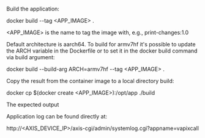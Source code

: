 Build the application: 

docker build --tag <APP_IMAGE> .

<APP_IMAGE> is the name to tag the image with, e.g., print-changes:1.0

Default architecture is aarch64. To build for armv7hf it's possible to update the ARCH variable in the Dockerfile or to set it in the docker build command via build argument:

docker build --build-arg ARCH=armv7hf --tag <APP_IMAGE> .

Copy the result from the container image to a local directory build:

docker cp $(docker create <APP_IMAGE>):/opt/app ./build

The expected output

Application log can be found directly at:

http://<AXIS_DEVICE_IP>/axis-cgi/admin/systemlog.cgi?appname=vapixcall